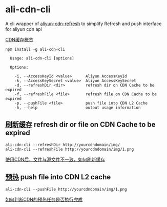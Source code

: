 # ali-cdn-cli
A cli wrapper of [aliyun-cdn-refresh](https://www.npmjs.com/package/aliyun-cdn-refresh) to simplify Refresh and push interface for aliyun cdn api

[CDN缓存概览](https://help.aliyun.com/knowledge_detail/40190.html)

```
npm install -g ali-cdn-cli
```
```
  Usage: ali-cdn-cli [options]

  Options:

    -i, --AccessKeyId <value>      Aliyun AccessKeyId
    -k, --AccessKeySecret <value>  Aliyun AccessKeySecret
    -d, --refreshDir <dir>         refresh dir on CDN Cache to be expired
    -f, --refreshFile <file>       refresh file on CDN Cache to be expired
    -p, --pushFile <file>          push file into CDN L2 Cache
    -h, --help                     output usage information
```
## [刷新缓存](https://help.aliyun.com/document_detail/27200.html) refresh dir or file on CDN Cache to be expired
```
ali-cdn-cli --refreshDir http://yourcdndomain/img/
ali-cdn-cli --refreshFile http://yourcdndomain/img/1.png
```
[使用CDN后，文件与源文件不一致，如何刷新缓存](https://help.aliyun.com/knowledge_detail/40188.html)

## [预热](https://help.aliyun.com/document_detail/27201.html) push file into CDN L2 cache
```
ali-cdn-cli --pushFile http://yourcdndomain/img/1.png
```
[如何判断CDN的预热任务是否执行完成](https://help.aliyun.com/knowledge_detail/40132.html)
